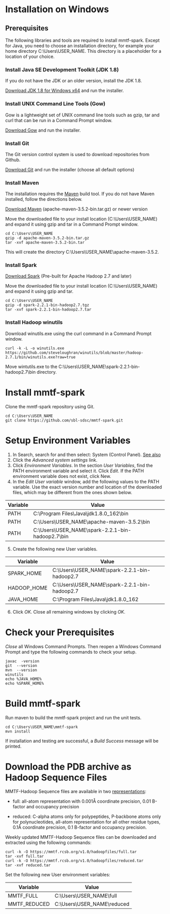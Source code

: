 # Installation on Windows

## Prerequisites
The following libraries and tools are required to install mmtf-spark. Except for Java, you need to choose an installation directory, for example your home directory C:\Users\USER_NAME. This directory is a placeholder for a location of your choice.

### Install Java SE Development Toolkit (JDK 1.8)
If you do not have the JDK or an older version, install the JDK 1.8.

[Download JDK 1.8 for Windows x64](http://www.oracle.com/technetwork/java/javase/downloads/jdk8-downloads-2133151.html) and run the installer.

### Install UNIX Command Line Tools (Gow)
Gow is a lightweight set of UNIX command line tools such as gzip, tar and curl that can be run in a Command Prompt window.

[Download Gow](https://github.com/bmatzelle/gow/releases) and run the installer.

### Install Git
The Git version control system is used to download repositories from Github.

[Download Git](https://github.com/git-for-windows/git/releases/download/v2.16.1.windows.1/Git-2.16.1-64-bit.exe) and run the installer (choose all default options)


### Install Maven
The installation requires the [Maven](http://maven.apache.org/guides/getting-started/index.html#What_is_Maven) build tool. If you do not have Maven installed, follow the directions below.

[Download Maven](http://maven.apache.org/download.cgi) (apache-maven-3.5.2-bin.tar.gz) or newer version

Move the downloaded file to your install location (C:\Users\USER_NAME) and expand it using
gzip and tar in a Command Prompt window.

```
cd C:\Users\USER_NAME
gzip -d apache-maven-3.5.2-bin.tar.gz
tar -xvf apache-maven-3.5.2-bin.tar
```

This will create the directory C:\Users\USER_NAME\apache-maven-3.5.2.

### Install Spark
[Download Spark](http://spark.apache.org/downloads.html) (Pre-built for Apache Hadoop 2.7 and later)

Move the downloaded file to your install location (C:\Users\USER_NAME) and expand it using
gzip and tar.

``` 
cd C:\Users\USER_NAME
gzip -d spark-2.2.1-bin-hadoop2.7.tgz
tar -xvf spark-2.2.1-bin-hadoop2.7.tar
```

### Install Hadoop winutils
Download winutils.exe using the curl command in a Command Prompt window.
```
curl -k -L -o winutils.exe https://github.com/steveloughran/winutils/blob/master/hadoop-2.7.1/bin/winutils.exe?raw=true
```

Move wintutils.exe to the C:\Users\USER_NAME\spark-2.2.1-bin-hadoop2.7\bin directory.


# Install mmtf-spark
Clone the mmtf-spark repository using Git.
```
cd C:\Users\USER_NAME
git clone https://github.com/sbl-sdsc/mmtf-spark.git
```

# Setup Environment Variables
1. In Search, search for and then select: System (Control Panel). [See also](https://www.java.com/en/download/help/path.xml)
2. Click the *Advanced system settings* link.
3. Click *Environment Variables*. In the section *User Variables*, find the PATH environment variable and select it. Click *Edit*. If the PATH environment variable does not exist, click New.
4. In the *Edit User variable* window, add the following values to the PATH variable. Use the exact version number and location of the downloaded files, which may be different from the ones shown below.

| Variable      | Value                                            |
| ------------- |--------------------------------------------------|
| PATH          | C:\Program Files\Java\jdk1.8.0_162\bin           |
| PATH          | C:\Users\USER_NAME\apache-maven-3.5.2\bin        |
| PATH          | C:\Users\USER_NAME\spark-2.2.1-bin-hadoop2.7\bin |

5. Create the following new User variables.

| Variable      | Value                                        |
| ------------- |----------------------------------------------|
| SPARK_HOME    | C:\Users\USER_NAME\spark-2.2.1-bin-hadoop2.7 |
| HADOOP_HOME   | C:\Users\USER_NAME\spark-2.2.1-bin-hadoop2.7 |
| JAVA_HOME     | C:\Program Files\Java\jdk1.8.0_162           |


6. Click *OK*. Close all remaining windows by clicking *OK*.


# Check your Prerequisites
*Close* all Windows Command Prompts. Then reopen a Windows Command Prompt and type the following commands to check your setup.
```
javac  -version
git  --version
mvn  --version
winutils
echo %JAVA_HOME%
echo %SPARK_HOME%
```

# Build mmtf-spark
Run maven to build the mmtf-spark project and run the unit tests.
```
cd C:\Users\USER_NAME\mmtf-spark
mvn install
```

If installation and testing are successful, a *Build Success* message will be printed.

# Download the PDB archive as Hadoop Sequence Files
MMTF-Hadoop Sequence files are available in two 
[representations](https://mmtf.rcsb.org/download.html):

* full: all-atom representation with 0.001Å coordinate precision, 0.01 B-factor and occupancy precision

* reduced: C-alpha atoms only for polypeptides, P-backbone atoms only for polynucleotides, all-atom representation for all other residue types, 
0.1Å coordinate precision, 0.1 B-factor and occupancy precision.

Weekly updated MMTF-Hadoop Sequence files can be downloaded and extracted using the
following commands:

```
curl -k -O https://mmtf.rcsb.org/v1.0/hadoopfiles/full.tar
tar -xvf full.tar
curl -k -O https://mmtf.rcsb.org/v1.0/hadoopfiles/reduced.tar
tar -xvf reduced.tar
```

Set the following new User environment variables:

| Variable      | Value                     |
| ------------- |---------------------------|
| MMTF_FULL     | C:\Users\USER_NAME\full   |
| MMTF_REDUCED  |C:\Users\USER_NAME\reduced |
